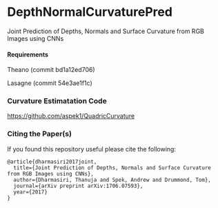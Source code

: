 # DepthNormalCurvaturePred
Joint Prediction of Depths, Normals and Surface Curvature from RGB Images using CNNs

#### Requirements
Theano (commit bd1a12ed706) 

Lasagne (commit  54e3ae1f1c)



### Curvature Estimatation Code

https://github.com/aspek1/QuadricCurvature

### Citing the Paper(s)

If you found this repository useful please cite the following:

```
@article{dharmasiri2017joint,
  title={Joint Prediction of Depths, Normals and Surface Curvature from RGB Images using CNNs},
  author={Dharmasiri, Thanuja and Spek, Andrew and Drummond, Tom},
  journal={arXiv preprint arXiv:1706.07593},
  year={2017}
}
```

